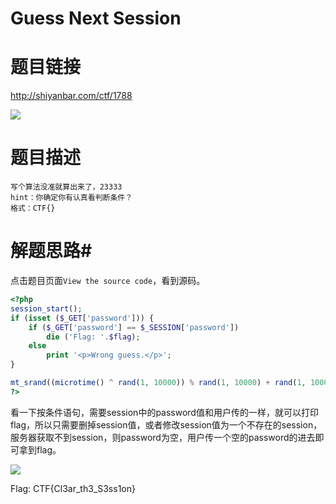# Guess Next Session

# 题目链接

http://shiyanbar.com/ctf/1788

![](images/2021-06-02-23-06-32.png)

# 题目描述

```
写个算法没准就算出来了，23333
hint：你确定你有认真看判断条件？
格式：CTF{}
```

# 解题思路# 

点击题目页面`View the source code`，看到源码。

```php
<?php
session_start(); 
if (isset ($_GET['password'])) {
    if ($_GET['password'] == $_SESSION['password'])
        die ('Flag: '.$flag);
    else
        print '<p>Wrong guess.</p>';
}

mt_srand((microtime() ^ rand(1, 10000)) % rand(1, 10000) + rand(1, 10000));
?>

```
看一下按条件语句，需要session中的password值和用户传的一样，就可以打印flag，所以只需要删掉session值，或者修改session值为一个不存在的session，服务器获取不到session，则password为空，用户传一个空的password的进去即可拿到flag。

![](images/2021-06-02-23-06-54.png)

Flag: CTF{Cl3ar_th3_S3ss1on}